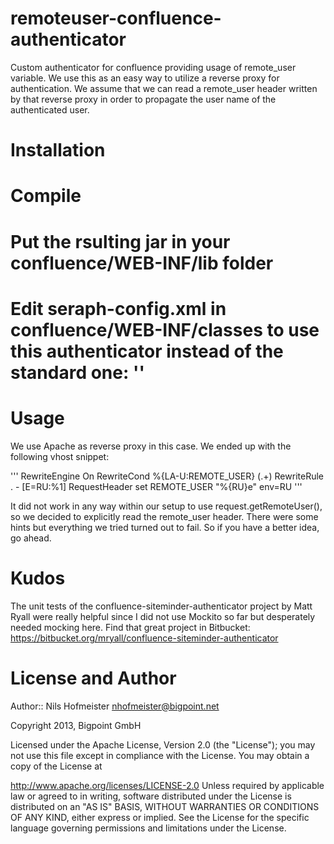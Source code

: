 remoteuser-confluence-authenticator
===================================

Custom authenticator for confluence providing usage of remote_user variable. We use this as an easy way to utilize a reverse proxy for authentication.
We assume that we can read a remote_user header written by that reverse proxy in order to propagate the user name of the authenticated user.

Installation
============

# Compile
# Put the rsulting jar in your confluence/WEB-INF/lib folder
# Edit seraph-config.xml in confluence/WEB-INF/classes to use this authenticator instead of the standard one: '<authenticator class="net.bigpoint.atlassian.confluence.RemoteUserAuthenticator"/>'

Usage
=====

We use Apache as reverse proxy in this case. We ended up with the following vhost snippet:

'''
RewriteEngine On
RewriteCond %{LA-U:REMOTE_USER} (.+)
RewriteRule . - [E=RU:%1]
RequestHeader set REMOTE_USER "%{RU}e" env=RU
'''

It did not work in any way within our setup to use request.getRemoteUser(), so we decided to explicitly read the remote_user header.
There were some hints but everything we tried turned out to fail. So if you have a better idea, go ahead.

Kudos
=====

The unit tests of the confluence-siteminder-authenticator project by Matt Ryall were really helpful since I did not use Mockito so far but desperately needed mocking here.
Find that great project in Bitbucket: https://bitbucket.org/mryall/confluence-siteminder-authenticator

License and Author
==================

Author:: Nils Hofmeister nhofmeister@bigpoint.net

Copyright 2013, Bigpoint GmbH

Licensed under the Apache License, Version 2.0 (the "License"); you may not use this file except in compliance with the License. You may obtain a copy of the License at

http://www.apache.org/licenses/LICENSE-2.0
Unless required by applicable law or agreed to in writing, software distributed under the License is distributed on an "AS IS" BASIS, WITHOUT WARRANTIES OR CONDITIONS OF ANY KIND, either express or implied. See the License for the specific language governing permissions and limitations under the License.

